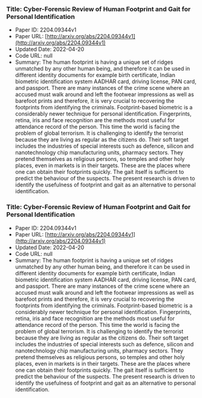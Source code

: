 ### Title: Cyber-Forensic Review of Human Footprint and Gait for Personal Identification
* Paper ID: 2204.09344v1
* Paper URL: [http://arxiv.org/abs/2204.09344v1](http://arxiv.org/abs/2204.09344v1)
* Updated Date: 2022-04-20
* Code URL: null
* Summary: The human footprint is having a unique set of ridges unmatched by any other
human being, and therefore it can be used in different identity documents for
example birth certificate, Indian biometric identification system AADHAR card,
driving license, PAN card, and passport. There are many instances of the crime
scene where an accused must walk around and left the footwear impressions as
well as barefoot prints and therefore, it is very crucial to recovering the
footprints from identifying the criminals. Footprint-based biometric is a
considerably newer technique for personal identification. Fingerprints, retina,
iris and face recognition are the methods most useful for attendance record of
the person. This time the world is facing the problem of global terrorism. It
is challenging to identify the terrorist because they are living as regular as
the citizens do. Their soft target includes the industries of special interests
such as defence, silicon and nanotechnology chip manufacturing units, pharmacy
sectors. They pretend themselves as religious persons, so temples and other
holy places, even in markets is in their targets. These are the places where
one can obtain their footprints quickly. The gait itself is sufficient to
predict the behaviour of the suspects. The present research is driven to
identify the usefulness of footprint and gait as an alternative to personal
identification.

### Title: Cyber-Forensic Review of Human Footprint and Gait for Personal Identification
* Paper ID: 2204.09344v1
* Paper URL: [http://arxiv.org/abs/2204.09344v1](http://arxiv.org/abs/2204.09344v1)
* Updated Date: 2022-04-20
* Code URL: null
* Summary: The human footprint is having a unique set of ridges unmatched by any other
human being, and therefore it can be used in different identity documents for
example birth certificate, Indian biometric identification system AADHAR card,
driving license, PAN card, and passport. There are many instances of the crime
scene where an accused must walk around and left the footwear impressions as
well as barefoot prints and therefore, it is very crucial to recovering the
footprints from identifying the criminals. Footprint-based biometric is a
considerably newer technique for personal identification. Fingerprints, retina,
iris and face recognition are the methods most useful for attendance record of
the person. This time the world is facing the problem of global terrorism. It
is challenging to identify the terrorist because they are living as regular as
the citizens do. Their soft target includes the industries of special interests
such as defence, silicon and nanotechnology chip manufacturing units, pharmacy
sectors. They pretend themselves as religious persons, so temples and other
holy places, even in markets is in their targets. These are the places where
one can obtain their footprints quickly. The gait itself is sufficient to
predict the behaviour of the suspects. The present research is driven to
identify the usefulness of footprint and gait as an alternative to personal
identification.

